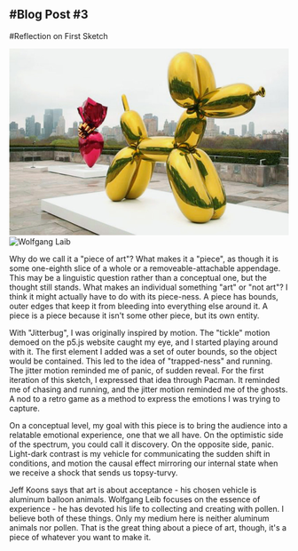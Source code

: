 #Blog Post #3
-------------
#Reflection on First Sketch

![Jeff Koons](Images/koons.jpg?raw=true "Jeff Koons")
![Wolfgang Laib](Images/laib.jpg?raw=true "Wolfgang Laib")

Why do we call it a "piece of art"? What makes it a "piece", as though it is some one-eighth slice of a whole or a removeable-attachable appendage. This may be a linguistic question rather than a conceptual one, but the thought still stands. What makes an individual something "art" or "not art"? I think it might actually have to do with its piece-ness. A piece has bounds, outer edges that keep it from bleeding into everything else around it. A piece is a piece because it isn't some other piece, but its own entity. 

With "Jitterbug", I was originally inspired by motion. The "tickle" motion demoed on the p5.js website caught my eye, and I started playing around with it. The first element I added was a set of outer bounds, so the object would be contained. This led to the idea of "trapped-ness" and running. The jitter motion reminded me of panic, of sudden reveal. For the first iteration of this sketch, I expressed that idea through Pacman. It reminded me of chasing and running, and the jitter motion reminded me of the ghosts. A nod to a retro game as a method to express the emotions I was trying to capture. 

On a conceptual level, my goal with this piece is to bring the audience into a relatable emotional experience, one that we all have. On the optimistic side of the spectrum, you could call it discovery. On the opposite side, panic. Light-dark contrast is my vehicle for communicating the sudden shift in conditions, and motion the causal effect mirroring our internal state when we receive a shock that sends us topsy-turvy. 

Jeff Koons says that art is about acceptance - his chosen vehicle is aluminum balloon animals. Wolfgang Leib focuses on the essence of experience - he has devoted his life to collecting and creating with pollen. I believe both of these things. Only my medium here is neither aluminum animals nor pollen. That is the great thing about a piece of art, though, it's a piece of whatever you want to make it.